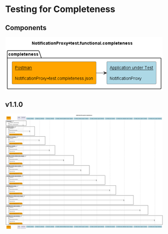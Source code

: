 # Testing for Completeness

## Components
![Components](./diagrams/np-completeness-components.png)


## v1.1.0 
![Sequence](./v1.1.0/diagrams/NotificationProxy+diagram.completeness.png)
